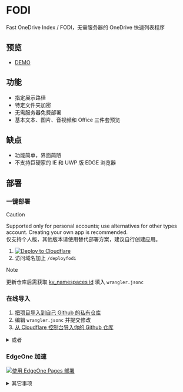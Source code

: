 # FODI

Fast OneDrive Index / FODI，无需服务器的 OneDrive 快速列表程序

## 预览

- [DEMO](https://logi.im/fodi.html)

## 功能

- 指定展示路径
- 特定文件夹加密
- 无需服务器免费部署
- 基本文本、图片、音视频和 Office 三件套预览

## 缺点

- 功能简单，界面简陋
- 不支持巨硬家的 IE 和 UWP 版 EDGE 浏览器

## 部署

### 一键部署

> [!CAUTION]
> Supported only for personal accounts; use alternatives for other types account. Creating your own app is recommended.<br>
> 仅支持个人版，其他版本请使用替代部署方案，建议自行创建应用。

1. [![Deploy to Cloudflare](https://deploy.workers.cloudflare.com/button)](https://deploy.workers.cloudflare.com/?url=https://github.com/vcheckzen/FODI)
2. 访问域名加上 `/deployfodi`

> [!NOTE]
> 更新仓库后需获取 [kv_namespaces id](https://dash.cloudflare.com/?to=/:account/workers/kv/namespaces) 填入 `wrangler.jsonc`

### 在线导入

1. [把项目导入到自己 Github 的私有仓库](https://docs.github.com/en/migrations/importing-source-code/using-github-importer/importing-a-repository-with-github-importer#importing-a-repository-with-github-importer)
2. 编辑 `wrangler.jsonc` 并提交修改
3. [从 Cloudflare 控制台导入你的 Github 仓库](https://dash.cloudflare.com/?to=/:account/workers-and-pages/create)

<details>
    <summary>或者</summary>

### 命令推送

```sh
git clone https://github.com/vcheckzen/FODI.git
cd FODI
# edit wrangler.jsonc, then
npm i wrangler
npx wrangler deploy
npx wrangler secret put WEBDAV
```

</details>

### EdgeOne 加速

[![使用 EdgeOne Pages 部署](https://cdnstatic.tencentcs.com/edgeone/pages/deploy.svg)](https://edgeone.ai/pages/new?repository-url=https%3A%2F%2Fgithub.com%2Fvcheckzen%2FFODI%2Ftree%2Fmaster%2Ffront-end)

<details>
    <summary>其它事项</summary>

## 配置

### 加密

- 方式 1：在自定义的密码文件中填入 sha256 后的哈希值
- 方式 2：设置变量 `WEBDAV` 后，值为 `password` 的部分

### WEBDAV

- 账号密码设置: 在 **变量和机密** 设置 **秘钥**，变量名为 `WEBDAV`, 形如 `username:password`；或者使用 `npx wrangler secret put WEBDAV`
- 文件上传限制: FreePlan 100MB, BusinessPlan 200MB, EnterprisePlan 500MB

### 预览

- pdf: 如果需要使用本地 pdf 预览，请前往 [PDF.js](https://mozilla.github.io/pdf.js/) 下载文件并解压命名为 `pdfjs` ，注释掉 `viewer.mjs` 的 `fileOrigin !== viewerOrigin` 条件，并修改 `//mozilla.github.io/pdf.js/web/viewer.html?file=`
- markdown: 网页在 `Optional Markdown extensions` 可选择是否启用 github alert 与 katex 格式

### 下载

- 通过 `PROXY_KEYWORD` 访问可让 worker 代理
- 访问 `https://example.com/a.html?format=` 可添加转换的目标格式，[支持转换格式](https://learn.microsoft.com/zh-cn/onedrive/developer/rest-api/api/driveitem_get_content_format?view=odsp-graph-online#format-options)

## 更新

### 2025.02.12

- 实现部分 Webdav 功能（列表，上传，下载，复制，移动）

### 2024.09.15

- 支持上传（在上传目录创建 `.upload` 文件）

</details>
